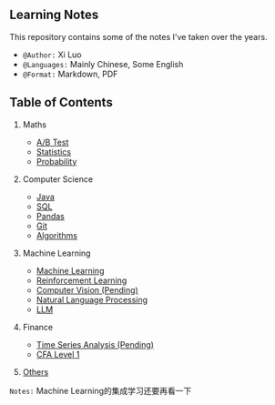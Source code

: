 ## Learning Notes
This repository contains some of the notes I've taken over the years.
- `@Author:` Xi Luo
- `@Languages:` Mainly Chinese, Some English
- `@Format:` Markdown, PDF

## Table of Contents
1) Maths
    - [A/B Test](Notes/AB%20Test.md)
    - [Statistics](Notes/Statistics.md)
    - [Probability](Notes/Probability.md)
2) Computer Science
    - [Java](Notes/Java.md)
    - [SQL](Notes/SQL.md)
    - [Pandas](Notes/Pandas.md)
    - [Git](Notes/git.md)
    - [Algorithms](Notes/Algorithms.md)
3) Machine Learning
    - [Machine Learning](Notes/Machine%20Learning.md)
    - [Reinforcement Learning](Notes/Reinforcement%20Learning.md)
    - [Computer Vision (Pending)](Notes/CV.md)
    - [Natural Language Processing](Notes/NLP.md)
    - [LLM](Notes/LLM.md)
4) Finance
    - [Time Series Analysis (Pending)](/Notes/Time%20Series%20Analysis.md)
    - [CFA Level 1](./CFA%20Level%201/)

5) [Others](./Notes/Others.md)

`Notes:` Machine Learning的集成学习还要再看一下